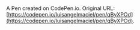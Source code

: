 # 

A Pen created on CodePen.io. Original URL: [https://codepen.io/luisangelmaciel/pen/qByXPOd](https://codepen.io/luisangelmaciel/pen/qByXPOd).

